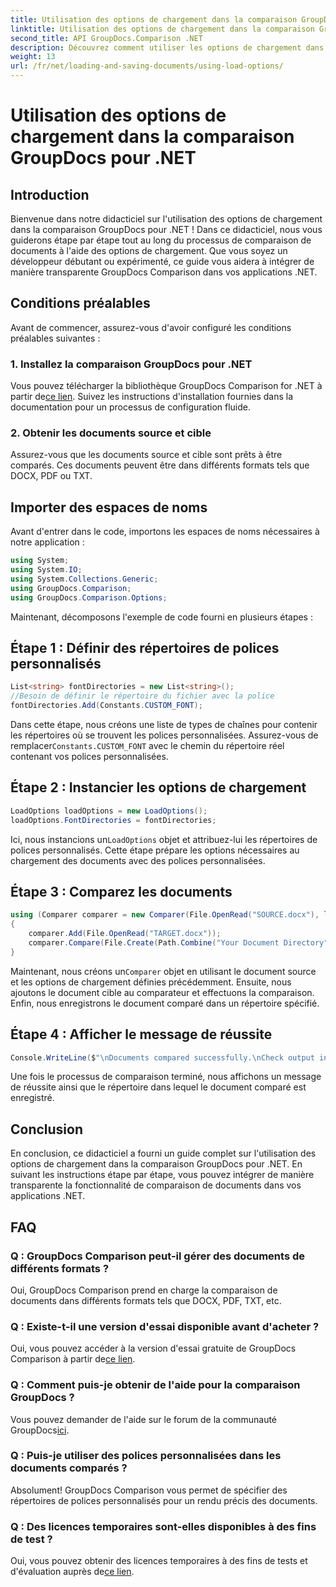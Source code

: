 ```yaml
---
title: Utilisation des options de chargement dans la comparaison GroupDocs pour .NET
linktitle: Utilisation des options de chargement dans la comparaison GroupDocs pour .NET
second_title: API GroupDocs.Comparison .NET
description: Découvrez comment utiliser les options de chargement dans GroupDocs Comparison for .NET pour comparer de manière transparente des documents avec des polices personnalisées.
weight: 13
url: /fr/net/loading-and-saving-documents/using-load-options/
---
```


# Utilisation des options de chargement dans la comparaison GroupDocs pour .NET

## Introduction
Bienvenue dans notre didacticiel sur l'utilisation des options de chargement dans la comparaison GroupDocs pour .NET ! Dans ce didacticiel, nous vous guiderons étape par étape tout au long du processus de comparaison de documents à l'aide des options de chargement. Que vous soyez un développeur débutant ou expérimenté, ce guide vous aidera à intégrer de manière transparente GroupDocs Comparison dans vos applications .NET.
## Conditions préalables
Avant de commencer, assurez-vous d'avoir configuré les conditions préalables suivantes :
### 1. Installez la comparaison GroupDocs pour .NET
 Vous pouvez télécharger la bibliothèque GroupDocs Comparison for .NET à partir de[ce lien](https://releases.groupdocs.com/comparison/net/). Suivez les instructions d'installation fournies dans la documentation pour un processus de configuration fluide.
### 2. Obtenir les documents source et cible
Assurez-vous que les documents source et cible sont prêts à être comparés. Ces documents peuvent être dans différents formats tels que DOCX, PDF ou TXT.
## Importer des espaces de noms
Avant d'entrer dans le code, importons les espaces de noms nécessaires à notre application :
```csharp
using System;
using System.IO;
using System.Collections.Generic;
using GroupDocs.Comparison;
using GroupDocs.Comparison.Options;
```
Maintenant, décomposons l'exemple de code fourni en plusieurs étapes :
## Étape 1 : Définir des répertoires de polices personnalisés
```csharp
List<string> fontDirectories = new List<string>();
//Besoin de définir le répertoire du fichier avec la police
fontDirectories.Add(Constants.CUSTOM_FONT);
```
 Dans cette étape, nous créons une liste de types de chaînes pour contenir les répertoires où se trouvent les polices personnalisées. Assurez-vous de remplacer`Constants.CUSTOM_FONT` avec le chemin du répertoire réel contenant vos polices personnalisées.
## Étape 2 : Instancier les options de chargement
```csharp
LoadOptions loadOptions = new LoadOptions();
loadOptions.FontDirectories = fontDirectories;
```
 Ici, nous instancions un`LoadOptions` objet et attribuez-lui les répertoires de polices personnalisés. Cette étape prépare les options nécessaires au chargement des documents avec des polices personnalisées.
## Étape 3 : Comparez les documents
```csharp
using (Comparer comparer = new Comparer(File.OpenRead("SOURCE.docx"), loadOptions))
{
    comparer.Add(File.OpenRead("TARGET.docx"));
    comparer.Compare(File.Create(Path.Combine("Your Document Directory", "RESULT.docx")));
}
```
 Maintenant, nous créons un`Comparer` objet en utilisant le document source et les options de chargement définies précédemment. Ensuite, nous ajoutons le document cible au comparateur et effectuons la comparaison. Enfin, nous enregistrons le document comparé dans un répertoire spécifié.
## Étape 4 : Afficher le message de réussite
```csharp
Console.WriteLine($"\nDocuments compared successfully.\nCheck output in {Directory.GetCurrentDirectory()}.");
```
Une fois le processus de comparaison terminé, nous affichons un message de réussite ainsi que le répertoire dans lequel le document comparé est enregistré.
## Conclusion
En conclusion, ce didacticiel a fourni un guide complet sur l'utilisation des options de chargement dans la comparaison GroupDocs pour .NET. En suivant les instructions étape par étape, vous pouvez intégrer de manière transparente la fonctionnalité de comparaison de documents dans vos applications .NET.
## FAQ
### Q : GroupDocs Comparison peut-il gérer des documents de différents formats ?
Oui, GroupDocs Comparison prend en charge la comparaison de documents dans différents formats tels que DOCX, PDF, TXT, etc.
### Q : Existe-t-il une version d'essai disponible avant d'acheter ?
 Oui, vous pouvez accéder à la version d'essai gratuite de GroupDocs Comparison à partir de[ce lien](https://releases.groupdocs.com/).
### Q : Comment puis-je obtenir de l'aide pour la comparaison GroupDocs ?
 Vous pouvez demander de l'aide sur le forum de la communauté GroupDocs[ici](https://forum.groupdocs.com/c/comparison/12).
### Q : Puis-je utiliser des polices personnalisées dans les documents comparés ?
Absolument! GroupDocs Comparison vous permet de spécifier des répertoires de polices personnalisés pour un rendu précis des documents.
### Q : Des licences temporaires sont-elles disponibles à des fins de test ?
Oui, vous pouvez obtenir des licences temporaires à des fins de tests et d'évaluation auprès de[ce lien](https://purchase.groupdocs.com/temporary-license/).